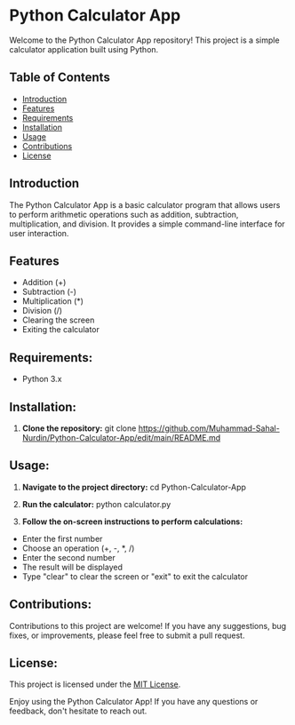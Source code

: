 # Python Calculator App

Welcome to the Python Calculator App repository! This project is a simple calculator application built using Python.

## Table of Contents
- [Introduction](#introduction)
- [Features](#features)
- [Requirements](#requirements)
- [Installation](#installation)
- [Usage](#usage)
- [Contributions](#contributions)
- [License](#license)

## Introduction
The Python Calculator App is a basic calculator program that allows users to perform arithmetic operations such as addition, subtraction, multiplication, and division. It provides a simple command-line interface for user interaction.

## Features
- Addition (+)
- Subtraction (-)
- Multiplication (*)
- Division (/)
- Clearing the screen
- Exiting the calculator

## Requirements:
- Python 3.x

## Installation:
1. **Clone the repository:**
git clone https://github.com/Muhammad-Sahal-Nurdin/Python-Calculator-App/edit/main/README.md

## Usage:
1. **Navigate to the project directory:**
cd Python-Calculator-App

2. **Run the calculator:**
python calculator.py

3. **Follow the on-screen instructions to perform calculations:**
- Enter the first number
- Choose an operation (+, -, *, /)
- Enter the second number
- The result will be displayed
- Type "clear" to clear the screen or "exit" to exit the calculator

## Contributions:
Contributions to this project are welcome! If you have any suggestions, bug fixes, or improvements, please feel free to submit a pull request.

## License:
This project is licensed under the [MIT License](LICENSE).

Enjoy using the Python Calculator App! If you have any questions or feedback, don't hesitate to reach out.
